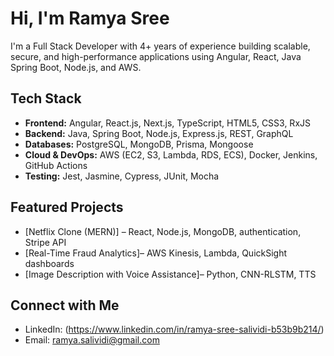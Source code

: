 # Hi, I'm Ramya Sree

I'm a Full Stack Developer with 4+ years of experience building scalable, secure, and high-performance applications using Angular, React, Java Spring Boot, Node.js, and AWS.

## Tech Stack
- **Frontend:** Angular, React.js, Next.js, TypeScript, HTML5, CSS3, RxJS
- **Backend:** Java, Spring Boot, Node.js, Express.js, REST, GraphQL
- **Databases:** PostgreSQL, MongoDB, Prisma, Mongoose
- **Cloud & DevOps:** AWS (EC2, S3, Lambda, RDS, ECS), Docker, Jenkins, GitHub Actions
- **Testing:** Jest, Jasmine, Cypress, JUnit, Mocha

## Featured Projects
- [Netflix Clone (MERN)] – React, Node.js, MongoDB, authentication, Stripe API
- [Real-Time Fraud Analytics]– AWS Kinesis, Lambda, QuickSight dashboards
- [Image Description with Voice Assistance]– Python, CNN-RLSTM, TTS

## Connect with Me
- LinkedIn: (https://www.linkedin.com/in/ramya-sree-salividi-b53b9b214/)
- Email: ramya.salividi@gmail.com

